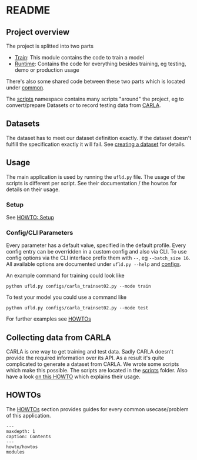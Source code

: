 # README

## Project overview

The project is splitted into two parts

- [Train](./src.train): This module contains the code to train a model
- [Runtime](./src.runtime): Contains the code for everything besides training, eg testing, demo or production usage

There's also some shared code between these two parts which is located under [common](./src.common).

The [scripts](scripts) namespace contains many scripts "around" the project, eg to convert/prepare Datasets or to record
testing data from [CARLA](https://carla.org/).

## Datasets

The dataset has to meet our dataset definition exactly. If the dataset doesn't fulfill the specification exactly it will
fail. See [creating a dataset](./howto/create_a_profile.md) for details.

## Usage

The main application is used by running the `ufld.py` file. The usage of the scripts is different per script. See their documentation / the howtos for details on their usage.

### Setup

See [HOWTO: Setup](./howto/setup.md)

### Config/CLI Parameters

Every parameter has a default value, specified in the default profile. Every config entry can be overridden in a custom
config and also via CLI. To use config options via the CLI interface prefix them with `--`, eg `--batch_size 16`. All
available options are documented under `ufld.py --help` and [configs](./configs).

An example command for training could look like

``` shell
python ufld.py configs/carla_trainset02.py --mode train
```

To test your model you could use a command like

``` 
python ufld.py configs/carla_trainset02.py --mode test
```

For further examples see [HOWTOs](./howto/howtos.md)

## Collecting data from CARLA

CARLA is one way to get training and test data. Sadly CARLA doesn't provide the required information over its API. As a
result it's quite complicated to generate a dataset from CARLA. We wrote some scripts which make this possible. The
scripts are located in the [scripts](./scripts) folder. Also have a
look [on this HOWTO](howto/generate_dataset_from_carla.md) which explains their usage.

## HOWTOs

The [HOWTOs](./howto/howtos.md) section provides guides for every common usecase/problem of this application.



```{toctree}
---
maxdepth: 1
caption: Contents
---
howto/howtos
modules
```


   